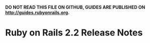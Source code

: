 **DO NOT READ THIS FILE ON GITHUB, GUIDES ARE PUBLISHED ON http://guides.rubyonrails.org.**

Ruby on Rails 2.2 Release Notes
===